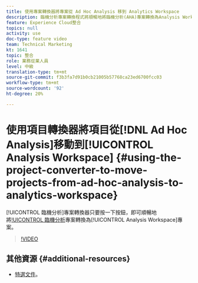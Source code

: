 ```yaml
---
title: 使用專案轉換器將專案從 Ad Hoc Analysis 移到 Analytics Workspace
description: 臨機分析專案轉換程式將順暢地將臨機分析(AHA)專案轉換為Analysis Workspace專案，只要按一下按鈕。
feature: Experience Cloud整合
topics: null
activity: use
doc-type: feature video
team: Technical Marketing
kt: 1641
topic: 整合
role: 業務從業人員
level: 中級
translation-type: tm+mt
source-git-commit: f3b3fa7d91b0cb21005b57768ca23ed6700fcc03
workflow-type: tm+mt
source-wordcount: '92'
ht-degree: 20%

---
```



# 使用項目轉換器將項目從[!DNL Ad Hoc Analysis]移動到[!UICONTROL Analysis Workspace] {#using-the-project-converter-to-move-projects-from-ad-hoc-analysis-to-analytics-workspace}

[!UICONTROL 臨機分析]專案轉換器只要按一下按鈕，即可順暢地將[!UICONTROL 臨機分析](AHA)專案轉換為[!UICONTROL Analysis Workspace]專案。

>[!VIDEO](https://video.tv.adobe.com/v/23118/?quality=12)

## 其他資源 {#additional-resources}

* [特選文件](https://marketing.adobe.com/resources/help/en_US/analytics/aha2aw/)。
